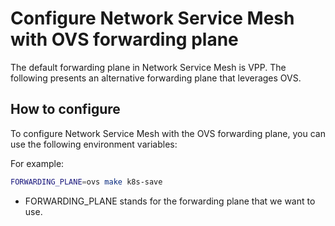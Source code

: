 # Configure Network Service Mesh with OVS forwarding plane

The default forwarding plane in Network Service Mesh is VPP.
The following presents an alternative forwarding plane that leverages OVS.

## How to configure

To configure Network Service Mesh with the OVS forwarding plane, you can use the following environment variables:

For example:

```bash
FORWARDING_PLANE=ovs make k8s-save
```

* FORWARDING_PLANE stands for the forwarding plane that we want to use.

